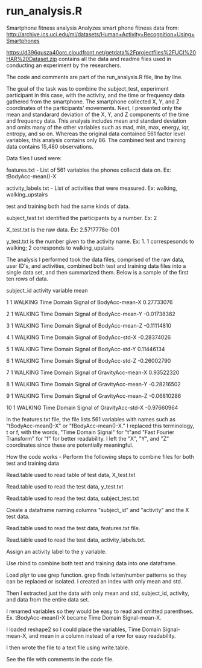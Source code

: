 # run_analysis.R
Smartphone fitness analysis
Analyzes smart phone fitness data from: http://archive.ics.uci.edu/ml/datasets/Human+Activity+Recognition+Using+Smartphones

https://d396qusza40orc.cloudfront.net/getdata%2Fprojectfiles%2FUCI%20HAR%20Dataset.zip contains all the data and readme files used 
in conducting an experiment by the researchers.

The code and comments are part of the run_analysis.R file, line by line.

The goal of the task was to combine the subject_test, experiment participant in this case, with the activity, and the time or frequency data gathered from the smartphone. The smartphone collected X, Y, and Z coordinates of the participants' movements. Next,
I presented only the mean and standarard deviation of the X, Y, and Z components of the time and frequency data. This analysis includes mean and standard deviation and omits many of the other variables such as mad, min, max, energy, iqr, entropy, and so on. Whereas the original data contained 561 factor level variables, this analysis contains only 86. The combined test and training data contains 15,480 observations.

Data files I used were:

features.txt - List of 561 variables the phones collectd data on. Ex: tBodyAcc-mean()-X

activity_labels.txt - List of activities that were measured. Ex: walking, walking_upstairs

test and training both had the same kinds of data.

subject_test.txt identified the participants by a number. Ex: 2

X_test.txt is the raw data. Ex:   2.5717778e-001 

y_test.txt is the number given to the activity name. Ex: 1. 1 correspesonds to walking; 2 corresponds to walking_upstairs

The analysis I performed took the data files, comprised of the raw data, user ID's, and activities, combined both test and training 
data files into a single data set, and then summarized them. Below is a sample of the first ten rows of data. 

subject_id     activity             variable                       mean

1           1  WALKING    Time Domain Signal of BodyAcc-mean-X  0.27733076

2           1  WALKING    Time Domain Signal of BodyAcc-mean-Y -0.01738382

3           1  WALKING    Time Domain Signal of BodyAcc-mean-Z -0.11114810

4           1  WALKING     Time Domain Signal of BodyAcc-std-X -0.28374026

5           1  WALKING     Time Domain Signal of BodyAcc-std-Y  0.11446134

6           1  WALKING     Time Domain Signal of BodyAcc-std-Z -0.26002790

7           1  WALKING Time Domain Signal of GravityAcc-mean-X  0.93522320

8           1  WALKING Time Domain Signal of GravityAcc-mean-Y -0.28216502

9           1  WALKING Time Domain Signal of GravityAcc-mean-Z -0.06810286

10          1  WALKING  Time Domain Signal of GravityAcc-std-X -0.97660964

In the features.txt file, the file lists 561 variables with names such as "tBodyAcc-mean()-X" or "fBodyAcc-mean()-X." I replaced this terminology, t or f, with the words, "Time Domain Signal" for "t"and "Fast Fourier Transform" for "f" for better readability. I left the "X", "Y", and "Z" coordinates since these are potentially meaningful.

How the code works - Perform the following steps to combine files for both test and training data

Read.table used to read table of test data, X_test.txt

Read.table used to read the test data, y_test.txt

Read.table used to read the test data, subject_test.txt

Create a dataframe naming columns "subject_id" and "activity" and the X test data.

Read.table used to read the test data, features.txt file.

Read.table used to read the test data, activity_labels.txt.

Assign an activity label to the y variable.

Use rbind to combine both test and training data into one dataframe.

Load plyr to use grep function. grep finds letter/number patterns so they can be replaced or isolated. I created an index with only mean and std.

Then I extracted just the data with only mean and std, subject_id, activity, and data from the entire data set.

I renamed variables so they would be easy to read and omitted parenthses. Ex. tBodyAcc-mean()-X became Time Domain Signal-mean-X.

I loaded reshape2 so I could place the variables, Time Domain Signal-mean-X, and mean in a column instead of a row for easy readability.

I then wrote the file to a text file using write.table.

See the file with comments in the code file. 




